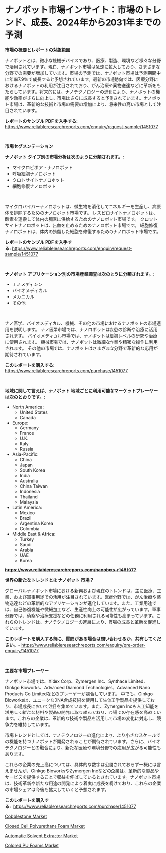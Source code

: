 <p><h1>ナノボット市場インサイト：市場のトレンド、成長、2024年から2031年までの予測</h1></p><p><strong>市場の概要とレポートの対象範囲</strong></p>
<p><p>ナノボットとは、微小な機械デバイスであり、医療、製造、環境など様々な分野で活用されています。現在、ナノボット市場は急速に拡大しており、さまざまな分野での需要が増加しています。市場の予測では、ナノボット市場は予測期間中に年率7.9％で成長すると予想されています。最新の市場動向では、医療分野におけるナノボットの利用が注目されており、がん治療や薬物送達などに革新をもたらしています。将来的には、ナノテクノロジーの進化により、ナノボットの機能や効率がさらに向上し、市場はさらに成長すると予測されています。ナノボット市場は、革新的な技術と市場の需要の増加により、将来性の高い市場として注目されています。</p></p>
<p><strong>レポートのサンプル PDF を入手する:</strong> <a href="https://www.reliableresearchreports.com/enquiry/request-sample/1451077">https://www.reliableresearchreports.com/enquiry/request-sample/1451077</a></p>
<p>&nbsp;</p>
<p><strong>市場セグメンテーション</strong></p>
<p><strong>ナノボット タイプ別の市場分析は次のように分類されます。:</strong></p>
<p><ul><li>マイクロビボア・ナノロボット</li><li>呼吸細胞ナノロボット</li><li>クロトサイトナノロボット</li><li>細胞修復ナノロボット</li></ul></p>
<p>&nbsp;</p>
<p><p>マイクロバイバーナノロボットは、微生物を消化してエネルギーを生産し、病原体を排除するためのナノロボット市場です。 レスピロサイトナノロボットは、酸素を運搬して体内の臓器に供給するためのナノロボット市場です。 クロットサイトナノロボットは、出血を止めるためのナノロボット市場です。 細胞修復ナノロボットは、体内の損傷した細胞を修復するためのナノロボット市場です。</p></p>
<p><strong>レポートのサンプル PDF を入手する:</strong>&nbsp;<a href="https://www.reliableresearchreports.com/enquiry/request-sample/1451077">https://www.reliableresearchreports.com/enquiry/request-sample/1451077</a></p>
<p>&nbsp;</p>
<p><strong> ナノボット アプリケーション別の市場産業調査は次のように分類されます。:</strong></p>
<p><ul><li>ナノメディシン</li><li>バイオメディカル</li><li>メカニカル</li><li>その他</li></ul></p>
<p>&nbsp;</p>
<p><p>ナノ医学、バイオメディカル、機械、その他の市場におけるナノボットの市場適用を説明します。 ナノ医学市場では、ナノロボットは疾患の診断や治療に活用されます。 バイオメディカル市場では、ナノボットは細胞レベルの研究や治療に使用されます。 機械市場では、ナノボットは微細な作業や精密な操作に利用されます。 その他の市場では、ナノボットはさまざまな分野で革新的な応用が期待されています。</p></p>
<p><strong>このレポートを購入する:</strong>&nbsp; <a href="https://www.reliableresearchreports.com/purchase/1451077">https://www.reliableresearchreports.com/purchase/1451077</a></p>
<p>&nbsp;</p>
<p><strong>地域に関して言えば、ナノボット 地域ごとに利用可能なマーケットプレーヤーは次のとおりです。:</strong></p>
<p><ul>
    <li>
        North America:
        <ul>
            <li>United States</li>
            <li>Canada</li>
        </ul>
    </li>
    <li>
        Europe:
        <ul>
            <li>Germany</li>
            <li>France</li>
            <li>U.K.</li>
            <li>Italy</li>
            <li>Russia</li>
        </ul>
    </li>
    <li>
        Asia-Pacific:
        <ul>
            <li>China</li>
            <li>Japan</li>
            <li>South Korea</li>
            <li>India</li>
            <li>Australia</li>
            <li>China Taiwan</li>
            <li>Indonesia</li>
            <li>Thailand</li>
            <li>Malaysia</li>
        </ul>
    </li>
    <li>
        Latin America:
        <ul>
            <li>Mexico</li>
            <li>Brazil</li>
            <li>Argentina Korea</li>
            <li>Colombia</li>
        </ul>
    </li>
    <li>
        Middle East & Africa:
        <ul>
            <li>Turkey</li>
            <li>Saudi</li>
            <li>Arabia</li>
            <li>UAE</li>
            <li>Korea</li>
        </ul>
    </li>
    </ul></p>
<p><strong><a href="https://www.reliableresearchreports.com/nanobots-r1451077">https://www.reliableresearchreports.com/nanobots-r1451077</a></strong>&nbsp;</p>
<p><strong>世界の新たなトレンドとは ナノボット 市場？</strong></p>
<p><p>グローバルナノボット市場における新興および現在のトレンドは、主に医療、工業、および軍事用途での活用が注目されています。医療分野では、がん治療や薬物送達などの革新的なアプリケーションが進化しています。また、工業用途では、自己修復機能や微細加工など、生産性向上の可能性が広がっています。軍事分野では、偵察や治療支援などの任務に利用される可能性も高まっています。これらのトレンドは、ナノテクノロジーの進展により、市場の成長と革新を促進しています。</p></p>
<p><strong>このレポートを購入する前に、質問がある場合は問い合わせるか、共有してください。</strong>- <a href="https://www.reliableresearchreports.com/enquiry/pre-order-enquiry/1451077">https://www.reliableresearchreports.com/enquiry/pre-order-enquiry/1451077</a></p>
<p>&nbsp;</p>
<p><strong>主要な市場プレーヤー</strong></p>
<p><p>ナノボット市場では、Xidex Corp、Zymergen Inc、Synthace Limited、Ginkgo Bioworks、Advanced Diamond Technologies、Advanced Nano Products Co Limitedなどのプレーヤーが競合しています。 中でも、Ginkgo Bioworksは、ユニークなDNA合成技術を使用して生体工学製品を提供しており、市場成長において注目を集めています。また、Zymergen Incも人工知能を活用して新たな材料や製品の開発に取り組んでおり、市場での存在感を高めています。これらの企業は、革新的な技術や製品を活用して市場の変化に対応し、競争力を維持しています。</p><p>市場トレンドとしては、ナノテクノロジーの進化により、より小さなスケールでの機能を持つナノボットが開発されることが期待されています。さらに、バイオテクノロジーとの融合により、新たな医療や環境分野での応用が広がる可能性もあります。</p><p>これらの企業の売上高については、具体的な数字は公開されておらず一概には言えませんが、Ginkgo BioworksやZymergen Incなどの企業は、革新的な製品やサービスを提供することで収益を伸ばしているとされています。ナノボット市場は、技術革新や新たな用途の開発により着実に成長を続けており、これらの企業の市場シェアは今後も拡大していくと予想されます。</p></p>
<p><strong>このレポートを購入する:</strong>&nbsp;&nbsp;<a href="https://www.reliableresearchreports.com/purchase/1451077">https://www.reliableresearchreports.com/purchase/1451077</a></p>
<p><p><a href="https://changeable-paste-463.notion.site/Cobblestone-Market-Centers-on-Aspects-such-as-Market-Growth-Market-Share-Market-Opportunity-and-P-73c8946a617346608ecae103467bec49">Cobblestone Market</a></p><p><a href="https://fuschia-pecorino-a6d.notion.site/Closed-Cell-Polyurethane-Foam-Market-Size-Growth-Outlook-from-2024-to-2031-projecting-at-Market-s--0d49a1fd7ee7403ca5a72f2ca4de4911">Closed Cell Polyurethane Foam Market</a></p><p><a href="https://view.publitas.com/reportprime-1/automatic-solvent-extractor-market-size-furnishes-valuable-information-encompassing-market-share-market-trends-and-projections-spanning-from-2024-to-2031/">Automatic Solvent Extractor Market</a></p><p><a href="https://florentine-yuzu-f42.notion.site/Colored-PU-Foams-Market-Size-Market-Trends-and-Growth-Outlook-forecasted-for-period-from-2024-to-2-8e8d0e5581384c24a64144ea6e6f561f">Colored PU Foams Market</a></p></p>